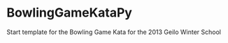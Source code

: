 BowlingGameKataPy
=================

Start template for the Bowling Game Kata for the 2013 Geilo Winter School